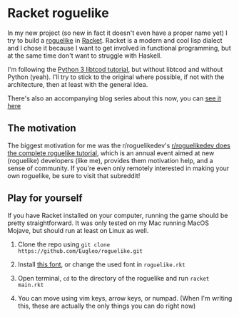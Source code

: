# Racket roguelike

In my new project (so new in fact it doesn't even have a proper name yet) I try to
build a [roguelike][1] in [Racket][2]. Racket is a modern and cool lisp dialect and
I chose it because I want to get involved in functional programming, but at the same 
time don't want to struggle with Haskell.

I'm following the [Python 3 libtcod tutorial][3], but without libtcod 
and without Python (yeah). I'll try to stick to the original where possible,
if not with the architecture, then at least with the general idea.

There's also an accompanying blog series about this now, you can [see it here][6]

## The motivation

The biggest motivation for me was the r/roguelikedev's 
[r/roguelikedev does the complete roguelike tutorial][4], which is an annual
event aimed at new (roguelike) developers (like me), provides them motivation
help, and a sense of community. If you're even only remotely interested in
making your own roguelike, be sure to visit that subreddit!

## Play for yourself

If you have Racket installed on your computer, running the game should be pretty straightforward. It was only tested on my Mac running MacOS Mojave, but should run at least on Linux as well.

1. Clone the repo using `git clone https://github.com/Eugleo/roguelike.git`

2. Install [this font][5], or change the used font in `roguelike.rkt`

3. Open terminal, `cd` to the directory of the roguelike and run `racket main.rkt`

4. You can move using vim keys, arrow keys, or numpad. (When I'm writing this, these are actually the only things you can do right now)


[1]: https://en.wikipedia.org/wiki/Roguelike
[2]: https://racket-lang.org
[3]: http://rogueliketutorials.com/libtcod/1
[4]: https://www.reddit.com/r/roguelikedev/comments/8s5x5n/roguelikedev_does_the_complete_roguelike_tutorial/
[5]: https://www.dafont.com/press-start-2p.font
[6]: https://hicsuntleones.netlify.com/tags/roguelike/
